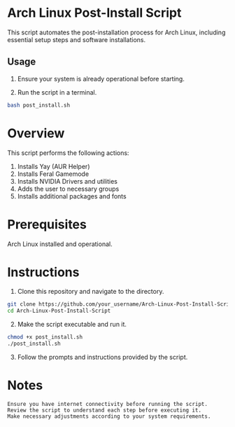 # Arch Linux Post-Install Script

This script automates the post-installation process for Arch Linux, including essential setup steps and software installations.

## Usage

1. Ensure your system is already operational before starting.

2. Run the script in a terminal.

```bash
bash post_install.sh
```
# Overview

This script performs the following actions:

1.  Installs Yay (AUR Helper)
2.  Installs Feral Gamemode
3.  Installs NVIDIA Drivers and utilities
4.  Adds the user to necessary groups
5.  Installs additional packages and fonts

# Prerequisites

Arch Linux installed and operational.

# Instructions

1. Clone this repository and navigate to the directory.
```bash
git clone https://github.com/your_username/Arch-Linux-Post-Install-Script.git
cd Arch-Linux-Post-Install-Script
```
2. Make the script executable and run it.
```bash
chmod +x post_install.sh
./post_install.sh
```
3. Follow the prompts and instructions provided by the script.
# Notes
    Ensure you have internet connectivity before running the script.
    Review the script to understand each step before executing it.
    Make necessary adjustments according to your system requirements.
